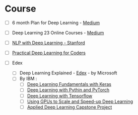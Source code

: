 # Course 
- [ ] 6 month Plan for Deep Learning - [Medium](https://towardsdatascience.com/how-to-learn-deep-learning-in-6-months-e45e40ef7d48)
- [ ] Deep Learning 23 Online Courses - [Medium](https://medium.freecodecamp.org/dive-into-deep-learning-with-these-23-online-courses-bf247d289cc0)
- [ ] [NLP with Deep Learning - Stanford](https://www.youtube.com/watch?v=OQQ-W_63UgQ&list=PL3FW7Lu3i5Jsnh1rnUwq_TcylNr7EkRe6)
- [ ] [Practical Deep Learning for Coders](http://course.fast.ai/start.html)



- [ ] Edex
  - [ ] Deep Learning Explained - [Edex](https://www.edx.org/course/deep-learning-explained) - by Microsoft
  - [ ] By IBM :
    - [ ] [Deep Learning Fundamentals with Keras](https://www.edx.org/course/deep-learning-fundamentals-with-keras)
    - [ ] [Deep Learning with Pythin and PyTorch](https://www.edx.org/course/deep-learning-with-python-and-pytorch)
    - [ ] [Deep Learning with Tensorflow](https://www.edx.org/course/deep-learning-with-tensorflow)
    - [ ] [Using GPUs to Scale and Speed-up Deep Learning](https://www.edx.org/course/using-gpus-to-scale-and-speed-up-deep-learning)
    - [ ] [Applied Deep Learning Capstone Project](https://www.edx.org/course/applied-deep-learning-capstone-project)
